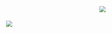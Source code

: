
<img align="right" src="https://visitor-badge.laobi.icu/badge?page_id=DimoDichev.DimoDichev" />

<h1 align="center">
  <img src="https://readme-typing-svg.demolab.com?font=Bilbo&size=35&duration=4000&pause=1000&center=true&vCenter=true&random=false&width=500&height=70&lines=Hi+there+%F0%9F%91%8B;I+am+Dimo+Dichev" />
</h1>

<!--
**DimoDichev/DimoDichev** is a ✨ _special_ ✨ repository because its `README.md` (this file) appears on your GitHub profile.

Here are some ideas to get you started:

- 🔭 I’m currently working on ...
- 🌱 I’m currently learning ...
- 👯 I’m looking to collaborate on ...
- 🤔 I’m looking for help with ...
- 💬 Ask me about ...
- 📫 How to reach me: ...
- 😄 Pronouns: ...
- ⚡ Fun fact: ...
-->
